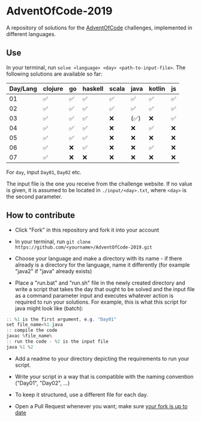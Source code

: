 # AdventOfCode-2019

A repository of solutions for the [AdventOfCode](https://adventofcode.com/) challenges, implemented in different languages.

## Use

In your terminal, run `solve <language> <day> <path-to-input-file>`. The following solutions are available so far:

| Day/Lang | clojure | go  | haskell | scala | java | kotlin | js  |
| -------- | ------- | --- | ------- | ----- | ---- | ------ | --- |
| 01       | ✅       | ✅   | ✅       | ✅     | ✅    | ✅      | ✅   |
| 02       | ✅       | ✅   | ✅       | ✅     | ✅    | ✅      | ✅   |
| 03       | ✅       | ✅   | ✅       | ❌     | (✅)  | ❌      | ✅   |
| 04       | ✅       | ✅   | ✅       | ❌     | ❌    | ✅      | ❌   |
| 05       | ✅       | ✅   | ✅       | ❌     | ❌    | ❌      | ❌   |
| 06       | ✅       | ❌   | ✅       | ❌     | ❌    | ✅      | ❌   |
| 07       | ✅       | ❌   | ❌       | ❌     | ❌    | ❌      | ❌   |

For `day`, input `Day01`, `Day02` etc.

The input file is the one you receive from the challenge website. If no value is given, it is assumed to be located in `./input/<day>.txt`, where `<day>` is the second parameter.

## How to contribute

- Click "Fork" in this repository and fork it into your account

- In your terminal, run `git clone https://github.com/<yourname>/AdventOfCode-2019.git`

- Choose your language and make a directory with its name - if there already is a directory for the language, name it differently (for example "java2" if "java" already exists)

- Place a "run.bat" and "run.sh" file in the newly created directory and write a script that takes the day that ought to be solved and the input file as a command parameter input and executes whatever action is required to run your solutions. For example, this is what this script for java might look like (batch):

```java
:: %1 is the first argument, e.g. "Day01"
set file_name=%1.java
:: compile the code
javac %file_name%
:: run the code - %2 is the input file
java %1 %2
```

- Add a readme to your directory depicting the requirements to run your script.

- Write your script in a way that is compatible with the naming convention ("Day01", "Day02", ...)

- To keep it structured, use a different file for each day.

- Open a Pull Request whenever you want; make sure [your fork is up to date](https://help.github.com/en/github/collaborating-with-issues-and-pull-requests/syncing-a-fork)
